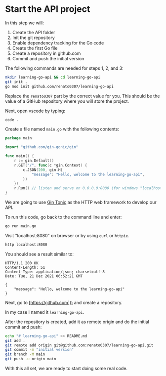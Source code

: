 # Start the API project

In this step we will:

1. Create the API folder
1. Init the git repository
1. Enable dependency tracking for the Go code
1. Create the first Go file
1. Create a repository in github.com
1. Commit and push the initial version

The following commands are needed for steps 1, 2, and 3:

```sh
mkdir learning-go-api && cd learning-go-api
git init .
go mod init github.com/renato0307/learning-go-api
```

Replace the `renato0307` part by the correct value for you. This should be the
value of a GitHub repository where you will store the project.

Next, open vscode by typing:

```sh
code .
```

Create a file named `main.go` with the following contents:

```go
package main

import "github.com/gin-gonic/gin"

func main() {
	r := gin.Default()
	r.GET("/", func(c *gin.Context) {
		c.JSON(200, gin.H{
			"message": "Hello, welcome to the learning-go-api",
		})
	})
	r.Run() // listen and serve on 0.0.0.0:8080 (for windows "localhost:8080")
}
```

We are going to use [Gin Tonic](https://github.com/gin-gonic/gin) as the
HTTP web framework to develop our API.

To run this code, go back to the command line and enter:

```sh
go run main.go
```

Visit "localhost:8080" on browser or by using `curl` or `httpie`.

```sh
http localhost:8080
```

You should see a result similar to:

```
HTTP/1.1 200 OK
Content-Length: 51
Content-Type: application/json; charset=utf-8
Date: Tue, 21 Dec 2021 06:52:21 GMT

{
    "message": "Hello, welcome to the learning-go-api"
}
```


Next, go to [https://github.com]() and create a repository.

In my case I named it `learning-go-api`.

After the repository is created, add it as remote origin and do the initial
commit and push:

```sh
echo "# learning-go-api" >> README.md
git add .
git remote add origin git@github.com:renato0307/learning-go-api.git
git commit -m "initial version"
git branch -M main
git push -u origin main
````

With this all set, we are ready to start doing some real code.